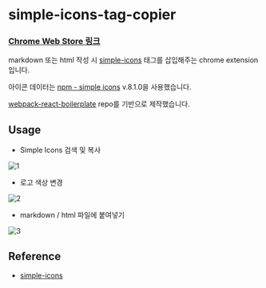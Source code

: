 # simple-icons-tag-copier

### [Chrome Web Store 링크](https://chrome.google.com/webstore/detail/simple-icons-tag-copier/gcnmmdjdaijjhhlbijloaeenjcjecfan)

markdown 또는 html 작성 시 [simple-icons](https://github.com/simple-icons/simple-icons) 태그를 삽입해주는 chrome extension입니다.

아이콘 데이터는 [npm - simple icons](https://www.npmjs.com/package/simple-icons) v.8.1.0을 사용했습니다.

[webpack-react-boilerplate](https://github.com/SeungheonShin/webpack-react-boilerplate) repo를 기반으로 제작했습니다.

## Usage

- Simple Icons 검색 및 복사

![1](https://user-images.githubusercontent.com/75475398/210167883-9b9366e9-b3a5-4c98-8cfa-5c3b2659f456.gif)

- 로고 색상 변경

![2](https://user-images.githubusercontent.com/75475398/210168064-3665fe26-94f7-4520-abdd-d9b9f4146431.gif)

- markdown / html 파일에 붙여넣기

![3](https://user-images.githubusercontent.com/75475398/210168030-b4642c4d-a95a-45b3-b782-aaa17aae51eb.gif)

## Reference

- [simple-icons](https://github.com/simple-icons/simple-icons)
